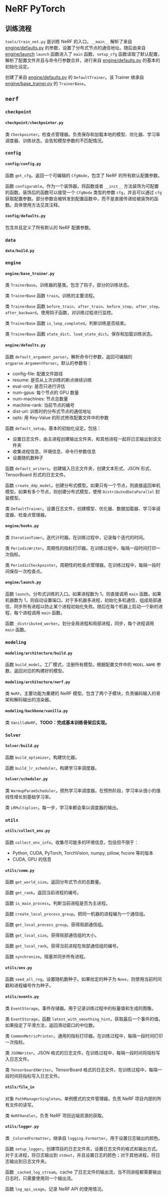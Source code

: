 # NeRF PyTorch

## 训练流程

`tools/train_net.py` 是训练 NeRF 的入口。`__main__` 解析了来自 [engine/defaults.py](#enginedefaultspy) 的参数，设置了分布式节点的通信地址。随后由来自 [engine/launch](#enginelaunchpy) `launch` 函数进入了 `main` 函数。`setup_cfg` 函数读取了默认配置，解析了配置文件并且与命令行参数合并，进行来自 [engine/defaults.py](#enginedefaultspy) 的基本的初始化设定。

创建了来自 [engine/defaults.py](#enginedefaultspy) 的 `DefaultTrainer`。该 Trainer 继承自 [engine/base_trainer.py](#enginebase_trainerpy) 的 `TrainerBase`。

## `nerf`

### `checkpoint`

#### `checkpoint/checkpointer.py`

类 `Checkpointer`。检查点管理器。负责保存和加载本地的模型、优化器、学习率调度器、训练状态。会告知模型参数的不匹配情况。

### `config`

#### `config/config.py`

函数 `get_cfg`。返回一个可编辑的 `CfgNode`，包含了 NeRF 的所有默认配置参数。

函数 `configurable`。作为一个装饰器，将函数或者 `__init__` 方法装饰为可配置的函数。装饰后的函数可以接受一个 `CfgNode` 类型的参数 `cfg`，并且可以通过 `cfg` 获取配置参数。部分参数会被转发到配置函数中，而不是直接传递给被装饰的函数。具体使用方法见其注释。

#### `config/defaults.py`

包含并且定义了所有默认的 NeRF 配置参数。

### `data`

#### `data/build.py`

### `engine`

#### `engine/base_trainer.py`

类 `TrainerBase`。训练器的基类。包含了钩子，部分的训练状态。

类 `TrainerBase` 函数 `train`。训练的主要流程。

类 `TrainerBase` 函数 `before_train`、`after_train`、`before_step`、`after_step`、`after_backward`。使用钩子函数，对训练过程进行监控。

类 `TrainerBase` 函数 `is_loop_completed`。判断训练是否结束。

类 `TrainerBase` 函数 `state_dict`、`load_state_dict`。保存和加载训练状态。

#### `engine/defaults.py`

函数 `default_argument_parser`。解析命令行参数，返回可编辑的 `argparse.ArgumentParser`。默认的参数有：
- config-file: 配置文件路径
- resume: 是否从上次训练的断点继续训练
- eval-only: 是否只进行评估
- num-gpus: 每个节点的 GPU 数量
- num-machines: 节点总数量
- machine-rank: 当前节点的编号
- dist-url: 训练时的分布式节点的通信地址
- opts: 用 Key-Value 的形式修改配置文件中的参数

函数 `default_setup`。基本的初始化设定。包括：
- 设置日志文件，由主进程创建输出文件夹，和其他进程一起将日志输出到该文件夹
- 收集进程信息、环境信息、命令行参数信息
- 设置随机数种子

函数 `default_writers`。创建输入日志文件夹，创建文本形式、JSON 形式、TensorBoard 形式的日志文件。

函数 `create_ddp_model`。创建分布式模型。如果只有一个节点，则直接返回单机模型。如果有多个节点，则创建分布式模型，使用 `DistributedDataParallel` 封装模型。

类 `DefaultTrainer`。设置日志文件，创建模型、优化器、数据加载器、学习率调度器、检查点管理器。

#### `engine/hooks.py`

类 `IterationTimer`。迭代计时器。在训练过程中，记录每个迭代的时间。

类 `PeriodicWriter`。周期性的指标打印器。在训练过程中，每隔一段时间打印一次指标。

类 `PeriodicCheckpointer`。周期性的检查点管理器。在训练过程中，每隔一段时间保存一次检查点。

#### `engine/launch.py`

函数 `launch`。分布式训练的入口。如果进程数为 1，则直接调用 `main` 函数。如果机器数为 1，则自动设置端口。对于多机器多进程，初始化多机通信，组成局部通信，同步所有进程以防止某个进程初始化失败。随后在每个机器上启动一个新的进程，每个进程调用 `main` 函数。

函数 `_distributed_worker`。划分全局进程和局部进程，同步，每个进程调用 `main` 函数。

### `modeling`

#### `modeling/architecture/build.py`

函数 `build_model`。工厂模式，注册所有模型。根据配置文件中的 `MODEL.NAME` 参数，返回对应的构建好的模型。

#### `modeling/architecture/nerf.py`

类 `NeRF`。主要功能为重建的 NeRF 模型。包含了两个子模块，负责编码输入的骨架和解码输出的渲染器。

#### `modeling/backbone/vanilla.py`

类 `VanillaNeRF`。**TODO：完成基本训练骨架后实现。**

### `Solver`

#### `Solver/build.py`

函数 `build_optimizer`。构建优化器。

函数 `build_lr_scheduler`。构建学习率调度器。

#### `Solver/scheduler.py`

类 `WarmupParamScheduler`。预热学习率调度器。在预热阶段，学习率从很小的值线性增长到基础学习率。

类 `LRMultiplier`。每一步，学习率都会乘以调度器的输出。

### `utils`

#### `utils/collect_env.py`

函数 `collect_env_info`。收集尽可能多的环境信息，包括但不限于：
- Python, CUDA, PyTorch, TorchVision, numpy, pillow, fvcore 等的版本
- CUDA, GPU 的信息

#### `utils/comm.py`

函数 `get_world_size`。返回分布式节点的总数量。

函数 `get_rank`。返回当前进程的编号。

函数 `is_main_process`。判断当前进程是否为主进程。

函数 `create_local_process_group`。把同一机器的进程编为一个通信组。

函数 `get_local_process_group`。获得局部通信组。

函数 `get_local_size`。获得局部通信组的大小。

函数 `get_local_rank`。获得当前进程在局部通信组的编号。

函数 `synchronize`。阻塞并同步所有进程。

#### `utils/env.py`

函数 `seed_all_rng`。设置随机数种子。如果给定的种子为 `None`，则使用当前时间戳和进程编号作为种子。

#### `utils/events.py`

类 `EventStorage`。事件存储器。用于记录训练过程中的标量值和生成的图像。

类 `EventStorage`，函数 `latest_with_smoothing_hint`。获取最后一个事件的值。如果指定了平滑方法，返回滑动窗口的中位数。

类 `CommonMetricPrinter`。通用的指标打印器。在训练过程中，每隔一段时间打印一次指标。

类 `JSONWriter`。JSON 格式的日志文件。在训练过程中，每隔一段时间将指标写入日志文件。

类 `TensorboardXWriter`。TensorBoard 格式的日志文件。在训练过程中，每隔一段时间将指标写入日志文件。

#### `utils/file_io`

对象 `PathManagerSingleton`。单例模式的文件管理器。负责 NeRF 项目内部的所有文件的读写。

类 `NeRFHandler`。负责 NeRF 项目远端资源的获取。

#### `utils/logger.py`

类 `_ColoredFormatter`。继承自 `logging.Formatter`。用于设置日志输出的颜色。

函数 `setup_logger`。创建项目的日志文件夹，设置日志文件的格式和输出方式。对于主进程，将日志输出到 `stdout`，并且设置日志的颜色；对于其他进程，将日志输出到日志文件夹。

函数 `_cached_log_stream`。cache 了日志文件的输出流，当不同进程都需要输出日志时，只需要使用同一个输出流。

函数 `log_api_usage`。记录 NeRF API 的使用情况。
